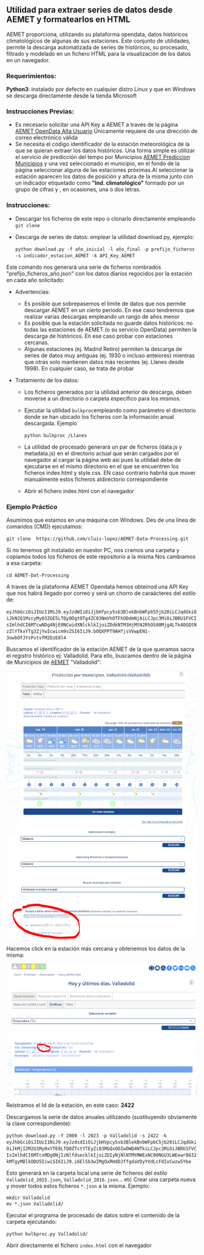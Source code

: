 ## Utilidad para extraer series de datos desde AEMET y formatearlos en HTML

AEMET proporciona, utilizando su plataforma opendata, datos históricos climatológicos de algunas de sus estaciones. Este conjunto de utilidades, permite la descarga automatizada de series de históricos, su procesado, filtrado y  modelado en un fichero HTML para la visualización de los datos en un navegador.

### Requerimientos:

**Python3**: instalado por defecto en cualquier distro Linux y que en Windows se descarga directamente desde la tienda Microsoft

### Instrucciones Previas:
- Es necesario solicitar una API Key a AEMET a través de la página [AEMET OpenData Alta Usuario](https://opendata.aemet.es/centrodedescargas/altaUsuario?) Únicamente requiere de una dirección de correo electrónico válida
- Se necesita el código identificador de la estación meteorológica de la que se quieran extraer los datos históricos. Una forma simple es utilizar el servicio de predicción del tempo por Municipios [AEMET Prediccion Municipios](https://www.aemet.es/es/eltiempo/prediccion/municipios) y una vez seleccionado el municipio, en el fondo de la página seleccionar alguna de las estaciones próximas.Al seleccionar la estación aparecen los datos de posición y altura de la misma junto con un indicador etiquetado como **"Ind. climatológico"** formado por un grupo de cifras y , en ocasiones, una o dos letras.

### Instrucciones:

- Descargar los ficheros de este repo o clonarlo directamente empleando `git clone`
- Descarga de series de datos: emplear la utilidad download.py, ejemplo:

    `python download.py -f año_inicial -l año_final -p prefijo_ficheros -s indicador_estacion_AEMET -k API_Key_AEMET`

Este comando nos generará una serie de ficheros nombrados "prefijo_ficheros_año.json" con los datos diarios regocidos por la estación en cada año solicitado:

- Advertencias:
    -  Es posible que sobrepasemos el límite de datos que nos permite descargar AEMET en un cierto periodo. En ese caso tendremos que realizar varias descargas empleando un rango de años menor
    - Es posible que la estación solicitada no guarde datos históricos: no todas las estaciones de AEMET (o su servicio OpenData) permiten la descarga de históricos. En ese caso probar con estaciones cercanas.
    - Algunas estaciones (ej. Madrid Retiro) permiten la descarga de series de datos muy antiguas (ej. 1930 o incluso anteiores) mientras que otras solo mantienen datos más recientes (ej. Llanes desde 1998). En cualquier caso, se trata de probar

- Tratamiento de los datos:
    - Los ficheros generados por la utilidad anterior de descarga, deben moverse a un directorio o carpeta específico para los mismos.
    - Ejecutar la utilidad `bulkproc`empleando como parámetro el directorio donde se han ubicado los ficheros con la información anual descargada. Ejemplo

        `python bulkproc /Llanes`

    - La utilidad de procesado generará un par de ficheros (data.js y metadata.js) en el directorio actual que serán cargados por el navegador al cargar la página web asi pues la utilidad debe de ejecutarse en el mismo directorio en el que se encuentren los ficheros index.html y style.css. EN caso contrario habrñá que mover manualmente estos ficheros aldirectorio correspondiente
    - Abrir el fichero index.html con el navegador
 
### Ejemplo Práctico
Asumimos que estamos en una máquina con Windows. Des de una linea de comandos (CMD) ejecutamos:

`git clone  https://github.com/cluis-lopez/AEMET-Data-Processing.git`

Si no tenemos git instalado en nuestor PC, nos cramos una carpeta y copiamos todos los ficheros de este repositorio a la misma
Nos cambiamos a esa carpeta:

`cd AEMET-Dat-Processing`

A traves de la plataforma AEMET Opendata hemos obteinod una API Key que nos habrá llegado por correo y será un chorro de caraácteres del estilo de:

`eyJhbGciOiJIUzI1MiJ9.eyJzdWIiOiJjbHfpcy5sb3BlekBnbWFpb55jb20iLCJqdGkiOiJkN2Q1MzcyMy03ZGE5LTQyODgtOTg4ZC03NmVhOTFhODdmNjAiLCJpc3MiOiJBRU1FVCIsImlhdCI6MTcwNDg4NjE0NCwidXNlcklkIjoiZDdkNTM3HjMtN2RhOS00Mjg4LTk4OGQtNzZlYTkxYTg3ZjYwIcwicm9sZSI6IiJ9.bOQXPPT9AHfjsVVwpEN1-3owbOfJYsPvtvfM2DzE8l4`

Buscamos el identificador de la estación AEMET de la que queramos sacra el registro histórico ej: Valladolid. Para ello, buscamos dentro de la página de Municipios de [AEMET](https://www.aemet.es/es/eltiempo/prediccion/municipios) "Valladolid":

![Municipios AEMET](AEMET_1.PNG)

Hacemos click en la estación más cercana y obtenemos los datos de la misma:

![Estacion AEMET](AEMET_2.PNG)

Reistramos el Id de la estación, en este caso: **2422**

Descargamos la serie de datos anuales utilizando (sustituyendo obviamente la clave correspondiente):

`python download.py -f 2000 -l 2023 -p Valladolid -s 2422 -k eyJhbGciOiJIUzI1NiJ9.eyJzdsdIiOiJjbHVpcy5sb3BlekBnbWFpbC5jb20iLCJqdGkiOiJkMjI2M2U1My0xYTE0LTQ0ZTctYTEyZi03MGQxODIwOWQ4NTkiLCJpc3MiOiJBRU1FVCIsImlhdCI6MTcxMDg0NjIzNlfdsecklkIjoiZDIyNjNlNTMtMWExNC00NGU3LWEewr8632kMTgyMDlkODU5IiwiSI6IiJ9.i6ElSb3wIMgOxRHdDJffgdaVDyYVdLcFdIxCwzw5Ybo`

Esto generará en la carpeta local una serie de ficheros del estilo `Valladolid_2015.json`, `Valladolid_2016.json`... etc 
Crear una carpeta nueva y mover todos estos ficheros `*.json` a la misma. Ejemplo:
```
mkdir Valladolid
mv *.json Valladolid/
```
Ejecutar el programa de procesado de datos sobre el contenido de la carpeta ejecutando:

`python bulkproc.py Valladolid/` 

Abrir directamente el fichero `index.html` con el navegador
